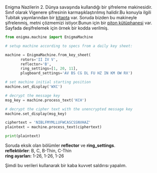 Enigma Nazilerin 2. Dünya savaşında kullandığı bir şifreleme makinesidir. Sınıf olarak Vigenere şifresinin karmaşıklaştırılmış halidir.Bu konuyla ilgili Tubitak yayınlarından bir [kitapta](https://www.google.com.tr/search?ei=bsOqWpeFJIa6kwWRpKI4&q=enigma+s%C3%BCleyman+sevin%C3%A7&oq=enigma+s%C3%BCleyman+sevin%C3%A7&gs_l=psy-ab.3..0i203k1.1515.2527.0.2737.4.2.0.2.2.0.220.220.2-1.1.0....0...1c.1.64.psy-ab..1.3.228....0.w91xLOiyFhQ) var. Soruda bizden bu makineyle şifrelenmiş, metni çözmemizi istiyor.Bunun için bir [piton kütüphanesi](https://py-enigma.readthedocs.io/en/latest/overview.html) var.
Sayfada deşifrelemek için örnek bir kodda verilmiş.

```python
from enigma.machine import EnigmaMachine

# setup machine according to specs from a daily key sheet:

machine = EnigmaMachine.from_key_sheet(
       rotors='II IV V',
       reflector='B',
       ring_settings=[1, 20, 11],
       plugboard_settings='AV BS CG DL FU HZ IN KM OW RX')

# set machine initial starting position
machine.set_display('WXC')

# decrypt the message key
msg_key = machine.process_text('KCH')

# decrypt the cipher text with the unencrypted message key
machine.set_display(msg_key)

ciphertext = 'NIBLFMYMLLUFWCASCSSNVHAZ'
plaintext = machine.process_text(ciphertext)

print(plaintext)
```

Soruda eksik olan bölümler **reflector** ve **ring_settings**. </br>
**reflektörler**: B, C, B-Thin, C-Thin </br>
**ring ayarları**: 1-26, 1-26, 1-26 </br>

Şimdi bu verileri kullanarak bir kaba kuvvet saldırısı yapalım.
